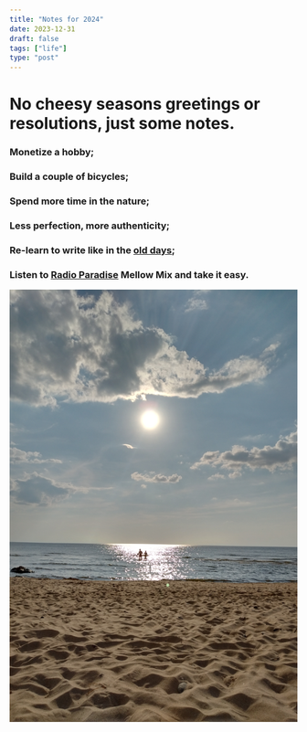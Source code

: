 ```yaml
---
title: "Notes for 2024"
date: 2023-12-31
draft: false
tags: ["life"]
type: "post"
---
```

# No cheesy seasons greetings or resolutions, just some notes.


### Monetize a hobby;

### Build a couple of bicycles;

### Spend more time in the nature;

### Less perfection, more authenticity;

### Re-learn to write like in the [old days](https://dvilcans.wordpress.com/);

### Listen to [Radio Paradise](https://radioparadise.com/player/info/mellow-mix) Mellow Mix and take it easy.

<center><img src="IMG_20180716_1857245.jpg"></center>
